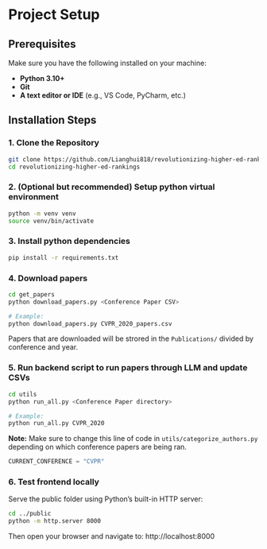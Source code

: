 # Project Setup

## Prerequisites

Make sure you have the following installed on your machine:

- **Python 3.10+**
- **Git**
- **A text editor or IDE** (e.g., VS Code, PyCharm, etc.)

## Installation Steps

### 1. Clone the Repository

```bash
git clone https://github.com/Lianghui818/revolutionizing-higher-ed-rankings.git
cd revolutionizing-higher-ed-rankings
```

### 2. (Optional but recommended) Setup python virtual environment
```bash
python -m venv venv
source venv/bin/activate
```
### 3. Install python dependencies
```bash
pip install -r requirements.txt
```
### 4. Download papers 
```bash
cd get_papers
python download_papers.py <Conference Paper CSV>

# Example:
python download_papers.py CVPR_2020_papers.csv
```

Papers that are downloaded will be strored in the `Publications/` divided by conference and year.

### 5. Run backend script to run papers through LLM and update CSVs
```bash
cd utils
python run_all.py <Conference Paper directory>

# Example:
python run_all.py CVPR_2020
```

**Note:** Make sure to change this line of code in `utils/categorize_authors.py` depending on which conference papers are being ran. 
```python
CURRENT_CONFERENCE = "CVPR"
```

### 6. Test frontend locally
Serve the public folder using Python’s built-in HTTP server:
```bash
cd ../public
python -m http.server 8000
```
Then open your browser and navigate to:
http://localhost:8000
